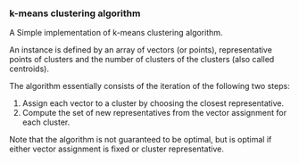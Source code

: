 ### k-means clustering algorithm
A Simple implementation of k-means clustering algorithm.

An instance is defined by an array of vectors (or points), representative points of clusters and the number of clusters of the clusters (also called centroids).

The algorithm essentially consists of the iteration of the following two steps:
1. Assign each vector to a cluster by choosing the closest representative.
2. Compute the set of new representatives from the vector assignment for each cluster.

Note that the algorithm is not guaranteed to be optimal, but is optimal if either vector assignment is fixed or cluster representative.
